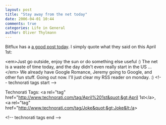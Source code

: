 ```yaml
---
layout: post
title: "Stay away from the net today"
date: 2006-04-01 10:44
comments: true
categories: Life in General
author: Oliver Thylmann
---
```




Bitflux has a [a good post today](http://blog.bitflux.ch/archive/2006/04/01/stay-away-from-the-net-today.html). I simply quote what they said on this April 1st:

&lt;em&gt;Just go outside, enjoy the sun or do something else useful :)
The net is a waste of time today, and the day didn't even really start in the US ...&lt;/em&gt;
We already have Google Romance, Jeremy going to Google, and other fun stuff. Going out now. I'll just clear my RSS reader on monday. :)
&lt;!-- technorati tags start --&gt;

Technorati Tags: &lt;a rel=&quot;tag&quot; href=&quot;http://www.technorati.com/tag/April%201st&quot;&gt;April 1st&lt;/a&gt;, &lt;a rel=&quot;tag&quot; href=&quot;http://www.technorati.com/tag/Joke&quot;&gt;Joke&lt;/a&gt;

&lt;!-- technorati tags end --&gt;


